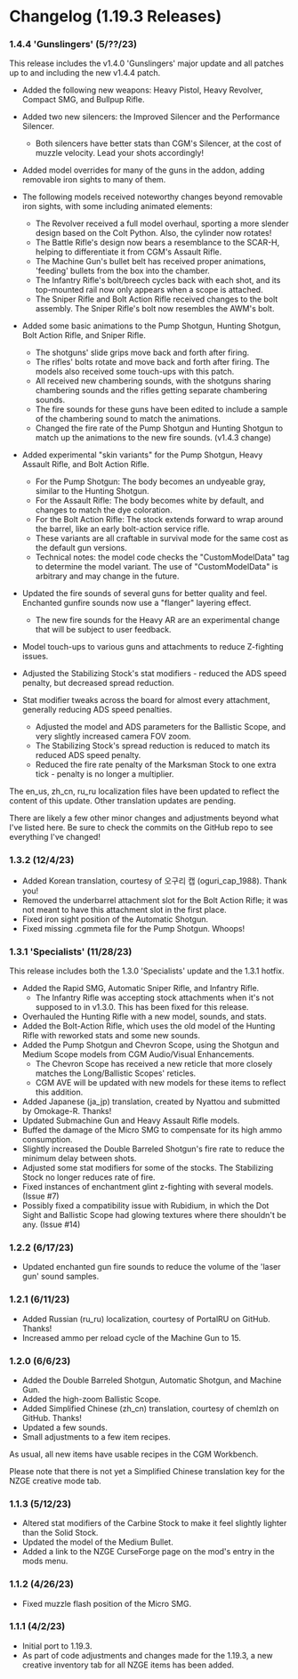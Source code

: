 # Changelog (1.19.3 Releases)




### 1.4.4 'Gunslingers' (5/??/23)
This release includes the v1.4.0 'Gunslingers' major update and all patches up to and including the new v1.4.4 patch.

* Added the following new weapons: Heavy Pistol, Heavy Revolver, Compact SMG, and Bullpup Rifle.
* Added two new silencers: the Improved Silencer and the Performance Silencer.
  -  Both silencers have better stats than CGM's Silencer, at the cost of muzzle velocity. Lead your shots accordingly!
  
* Added model overrides for many of the guns in the addon, adding removable iron sights to many of them.
* The following models received noteworthy changes beyond removable iron sights, with some including animated elements:
  -  The Revolver received a full model overhaul, sporting a more slender design based on the Colt Python. Also, the cylinder now rotates!
  -  The Battle Rifle's design now bears a resemblance to the SCAR-H, helping to differentiate it from CGM's Assault Rifle.
  -  The Machine Gun's bullet belt has received proper animations, 'feeding' bullets from the box into the chamber.
  -  The Infantry Rifle's bolt/breech cycles back with each shot, and its top-mounted rail now only appears when a scope is attached.
  -  The Sniper Rifle and Bolt Action Rifle received changes to the bolt assembly. The Sniper Rifle's bolt now resembles the AWM's bolt.
  
* Added some basic animations to the Pump Shotgun, Hunting Shotgun, Bolt Action Rifle, and Sniper Rifle.
  -  The shotguns' slide grips move back and forth after firing.
  -  The rifles' bolts rotate and move back and forth after firing. The models also received some touch-ups with this patch.
  -  All received new chambering sounds, with the shotguns sharing chambering sounds and the rifles getting separate chambering sounds.
  -  The fire sounds for these guns have been edited to include a sample of the chambering sound to match the animations.
  -  Changed the fire rate of the Pump Shotgun and Hunting Shotgun to match up the animations to the new fire sounds. (v1.4.3 change)
  
* Added experimental "skin variants" for the Pump Shotgun, Heavy Assault Rifle, and Bolt Action Rifle.
  -  For the Pump Shotgun: The body becomes an undyeable gray, similar to the Hunting Shotgun.
  -  For the Assault Rifle: The body becomes white by default, and changes to match the dye coloration.
  -  For the Bolt Action Rifle: The stock extends forward to wrap around the barrel, like an early bolt-action service rifle.
  -  These variants are all craftable in survival mode for the same cost as the default gun versions.
  -  Technical notes: the model code checks the "CustomModelData" tag to determine the model variant. The use of "CustomModelData" is arbitrary and may change in the future.

* Updated the fire sounds of several guns for better quality and feel. Enchanted gunfire sounds now use a "flanger" layering effect.
  -  The new fire sounds for the Heavy AR are an experimental change that will be subject to user feedback.
* Model touch-ups to various guns and attachments to reduce Z-fighting issues.
* Adjusted the Stabilizing Stock's stat modifiers - reduced the ADS speed penalty, but decreased spread reduction.
* Stat modifier tweaks across the board for almost every attachment, generally reducing ADS speed penalties.
  -  Adjusted the model and ADS parameters for the Ballistic Scope, and very slightly increased camera FOV zoom.
  -  The Stabilizing Stock's spread reduction is reduced to match its reduced ADS speed penalty.
  -  Reduced the fire rate penalty of the Marksman Stock to one extra tick - penalty is no longer a multiplier.

The en_us, zh_cn, ru_ru localization files have been updated to reflect the content of this update. Other translation updates are pending.

There are likely a few other minor changes and adjustments beyond what I've listed here. Be sure to check the commits on the GitHub repo to see everything I've changed!

### 1.3.2 (12/4/23)
* Added Korean translation, courtesy of 오구리 캡 (oguri_cap_1988). Thank you!
* Removed the underbarrel attachment slot for the Bolt Action Rifle; it was not meant to have this attachment slot in the first place.
* Fixed iron sight position of the Automatic Shotgun.
* Fixed missing .cgmmeta file for the Pump Shotgun. Whoops!

### 1.3.1 'Specialists' (11/28/23)
This release includes both the 1.3.0 'Specialists' update and the 1.3.1 hotfix.

* Added the Rapid SMG, Automatic Sniper Rifle, and Infantry Rifle.
  -  The Infantry Rifle was accepting stock attachments when it's not supposed to in v1.3.0. This has been fixed for this release.
* Overhauled the Hunting Rifle with a new model, sounds, and stats.
* Added the Bolt-Action Rifle, which uses the old model of the Hunting Rifle with reworked stats and some new sounds.
* Added the Pump Shotgun and Chevron Scope, using the Shotgun and Medium Scope models from CGM Audio/Visual Enhancements.
  -  The Chevron Scope has received a new reticle that more closely matches the Long/Ballistic Scopes' reticles.
  -  CGM AVE will be updated with new models for these items to reflect this addition.
* Added Japanese (ja_jp) translation, created by Nyattou and submitted by Omokage-R. Thanks!
* Updated Submachine Gun and Heavy Assault Rifle models.
* Buffed the damage of the Micro SMG to compensate for its high ammo consumption.
* Slightly increased the Double Barreled Shotgun's fire rate to reduce the minimum delay between shots.
* Adjusted some stat modifiers for some of the stocks. The Stabilizing Stock no longer reduces rate of fire.
* Fixed instances of enchantment glint z-fighting with several models. (Issue #7)
* Possibly fixed a compatibility issue with Rubidium, in which the Dot Sight and Ballistic Scope had glowing textures where there shouldn't be any. (Issue #14)


### 1.2.2 (6/17/23)
* Updated enchanted gun fire sounds to reduce the volume of the 'laser gun' sound samples.

### 1.2.1 (6/11/23)
* Added Russian (ru_ru) localization, courtesy of PortalRU on GitHub. Thanks!
* Increased ammo per reload cycle of the Machine Gun to 15.

### 1.2.0 (6/6/23)
* Added the Double Barreled Shotgun, Automatic Shotgun, and Machine Gun.
* Added the high-zoom Ballistic Scope.
* Added Simplified Chinese (zh_cn) translation, courtesy of chemlzh on GitHub. Thanks!
* Updated a few sounds.
* Small adjustments to a few item recipes.

As usual, all new items have usable recipes in the CGM Workbench.

Please note that there is not yet a Simplified Chinese translation key for the NZGE creative mode tab.

### 1.1.3 (5/12/23)
* Altered stat modifiers of the Carbine Stock to make it feel slightly lighter than the Solid Stock.
* Updated the model of the Medium Bullet.
* Added a link to the NZGE CurseForge page on the mod's entry in the mods menu.

### 1.1.2 (4/26/23)
* Fixed muzzle flash position of the Micro SMG.

### 1.1.1 (4/2/23)
* Initial port to 1.19.3.
* As part of code adjustments and changes made for the 1.19.3, a new creative inventory tab for all NZGE items has been added.